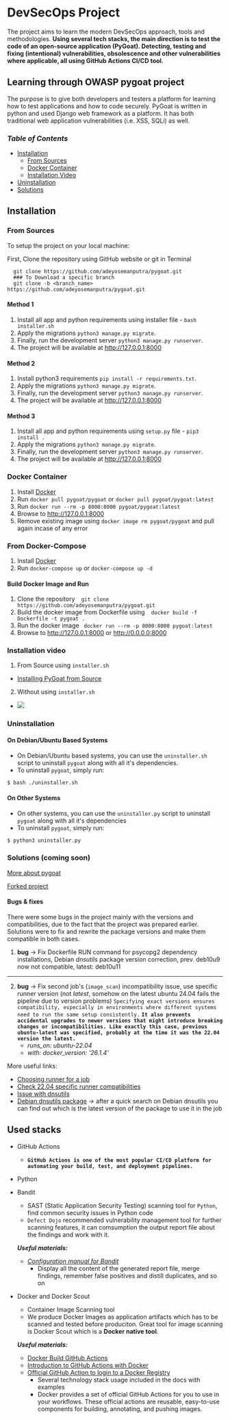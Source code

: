 # DevSecOps Project 

The project aims to learn the modern DevSecOps approach, tools and methodologies. **Using several tech stacks, the main direction is to test the code of an open-source application (PyGoat). Detecting, testing and fixing (intentional) vulnerabilities, obsolescence and other vulnerabilities where applicable, all using GitHub Actions CI/CD tool.**

## Learning through OWASP pygoat project
The purpose is to give both developers and testers a platform for learning how to test applications and how to code securely. PyGoat is written in python and used Django web framework as a platform. It has both traditional web application vulnerabilities (i.e. XSS, SQLi) as well.


### *Table of Contents*

  * [Installation](#installation)
     * [From Sources](#from-sources)
     * [Docker Container](#docker-container)
     * [Installation Video](#installation-video)
  * [Uninstallation](#uninstallation)
  * [Solutions](#solutions-coming-soon)

## Installation

### From Sources

To setup the project on your local machine:
<br>

First, Clone the repository using GitHub website or git in Terminal
```
  git clone https://github.com/adeyosemanputra/pygoat.git
  ### To Download a specific branch
  git clone -b <branch_name> https://github.com/adeyosemanputra/pygoat.git
```

#### Method 1

1. Install all app and python requirements using installer file - `bash installer.sh`
2. Apply the migrations `python3 manage.py migrate`.<br>
3. Finally, run the development server `python3 manage.py runserver`.<br>
4. The project will be available at <http://127.0.0.1:8000> 

#### Method 2

1. Install python3 requirements `pip install -r requirements.txt`.<br> 
2. Apply the migrations `python3 manage.py migrate`.<br>
3. Finally, run the development server `python3 manage.py runserver`.<br>
4. The project will be available at <http://127.0.0.1:8000> 

#### Method 3

1. Install all app and python requirements using `setup.py` file - `pip3 install .`
2. Apply the migrations `python3 manage.py migrate`.<br>
3. Finally, run the development server `python3 manage.py runserver`.<br>
4. The project will be available at <http://127.0.0.1:8000> 


### Docker Container
1. Install [Docker](https://www.docker.com)
2. Run `docker pull pygoat/pygoat` or `docker pull pygoat/pygoat:latest`
3. Run `docker run --rm -p 8000:8000 pygoat/pygoat:latest`
4. Browse to <http://127.0.0.1:8000> 
5. Remove existing image using `docker image rm pygoat/pygoat` and pull again incase of any error


### From Docker-Compose 
1. Install [Docker](https://www.docker.com)
2. Run `docker-compose up` or `docker-compose up -d`

#### Build Docker Image and Run
1. Clone the repository  &ensp; `git clone https://github.com/adeyosemanputra/pygoat.git` 
2. Build the docker image from Dockerfile using &ensp; `docker build -f Dockerfile -t pygoat .`
3. Run the docker image &ensp;`docker run --rm -p 8000:8000 pygoat:latest`
4. Browse to <http://127.0.0.1:8000> or <http://0.0.0.0:8000> 


### Installation video 

1. From Source using `installer.sh`
 - [Installing PyGoat from Source](https://www.youtube.com/watch?v=7bYBJXG3FRQ)
2. Without using `installer.sh`
 - [![](http://img.youtube.com/vi/rfzQiMeiwso/0.jpg)](http://www.youtube.com/watch?v=rfzQiMeiwso "Installation Pygoat")


### Uninstallation

#### On Debian/Ubuntu Based Systems
- On Debian/Ubuntu based systems, you can use the `uninstaller.sh` script to uninstall `pygoat` along with all it's dependencies.
- To uninstall `pygoat`, simply run:
```bash
$ bash ./uninstaller.sh
```

#### On Other Systems
- On other systems, you can use the `uninstaller.py` script to uninstall `pygoat` along with all it's dependencies
- To uninstall `pygoat`, simply run:
```bash
$ python3 uninstaller.py
```


### Solutions (coming soon)

[More about pygoat](https://owasp.org/www-project-pygoat/)

[Forked project](https://github.com/nanuchi/devsecops-crash-course-pygoat)

#### Bugs & fixes
There were some bugs in the project mainly with the versions and compatibilities, due to the fact that the project was prepared earlier. Solutions were to fix and rewrite the package versions and make them compatible in both cases.
  
  1. **bug** &rarr; Fix Dockerfile RUN command for psycopg2  dependency installations, Debian *dnsutils* package version correction, prev. deb10u9 now not compatible, latest: deb10u11
  --- 
  2. **bug** &rarr; Fix second job's (`image_scan`) incompatibility issue, use specific runner version (not *latest*, somehow on the latest ubuntu 24.04 fails the pipeline due to version problems)
  `Specifying exact versions ensures compatibility, especially in environments where different systems need to run the same setup consistently.` **`It also prevents accidental upgrades to newer versions that might introduce breaking changes or incompatibilities. Like exactly this case, previous ubuntu-latest was specified, probably at the time it was the 22.04 version the latest.`**
      - *runs_on: ubuntu-22.04*
      - *with:
          docker_version: '26.1.4'*
  
  More useful links:
  - [Choosing runner for a job](https://docs.github.com/en/actions/writing-workflows/choosing-where-your-workflow-runs/choosing-the-runner-for-a-job)
  - [Check 22.04 specific runner compatibilities](https://github.com/actions/runner-images/blob/main/images/ubuntu/Ubuntu2204-Readme.md)
  - [Issue with dnsutils](https://github.com/nanuchi/devsecops-crash-course-pygoat/issues/2)
  - [Debian dnsutils package](https://packages.debian.org/buster/dnsutils) &rarr; after a quick search on Debian dnsutils you can find out which is the latest version of the package to use it in the job


## Used stacks
* GitHub Actions
  -   **`GitHub Actions is one of the most popular CI/CD platform for automating your build, test, and deployment pipelines.`**
* Python
* Bandit
  - SAST (Static Application Security Testing) scanning tool for `Python`, find common security issues in Python code
  - `Defect Dojo` recommended vulnerability management tool for further scanning features, it can comsumption the output report file about the findings and work with it.
  
  ***Useful materials:***

  - [*Configuration manual for Bandit*](https://bandit.readthedocs.io/en/latest/man/bandit.html)
    - Display all the content of the generated report file, merge findings, remember false positives and distill duplicates, and so on

* Docker and Docker Scout
  - Container Image Scanning tool
  - We produce Docker Images as application artifacts which has to be scanned and tested before produciton. Great tool for image scanning is Docker Scout which is a **Docker native tool**.
  
  ***Useful materials:***

  - [Docker Build GitHub Actions](https://docs.docker.com/build/ci/github-actions/)
  - [Introduction to GitHub Actions with Docker](https://docs.docker.com/guides/gha/)
  - [Official GitHub Action to login to a Docker Registry](https://github.com/docker/login-action)
    - Several technology stack usage included in the docs with examples
    - Docker provides a set of official GitHub Actions for you to use in your workflows. These official actions are reusable, easy-to-use components for building, annotating, and pushing images.
